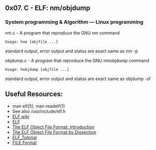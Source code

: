 ## 0x07. C - ELF: nm/objdump
### System programming & Algorithm ― Linux programming

nm.c -   A program that reproduce the GNU nm command
```
Usage: hnm [objfile ...]
```
standard output, error output and status are exact same as nm -p

objdump.c - A program that reproduce the GNU nmobjdump command
```
Usage: hobjdump [objfile ...]
```
standard output, error output and status are exact same as objdump -sf

## Useful Resources:
* man elf(5), man readelf(1)
* See also /usr/include/elf.h
* [ELF wiki](https://en.wikipedia.org/wiki/Executable_and_Linkable_Format)
* [ELF](http://www.cs.stevens.edu/~jschauma/810/elf.html)
* [The ELF Object File Format: Introduction ](http://www.linuxjournal.com/article/1059)
* [The ELF Object File Format by Dissection](http://www.linuxjournal.com/node/1060/print)
* [ELF_Tutorial](http://wiki.osdev.org/ELF_Tutorial#ELF_Data_Types)
* [FILE Format](https://docs.oracle.com/cd/E19683-01/816-1386/6m7qcoblj/index.html#chapter6-73445)

